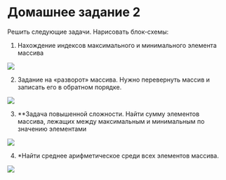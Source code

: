 # Домашнее задание 2

Решить следующие задачи. Нарисовать блок-схемы:

1. Нахождение индексов максимального и минимального элемента массива

<img src="01.swg">

2. Задание на «разворот» массива. Нужно перевернуть массив и записать его в обратном порядке.

<img src="img/02.swg">

3. **Задача повышенной сложности. Найти сумму элементов массива, лежащих между максимальным и минимальным по значению элементами

<img src="img/03.swg">

4. *Найти среднее арифметическое среди всех элементов массива.

<img src="img/04.swg">

